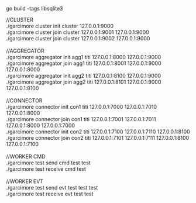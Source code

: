 go build -tags libsqlite3
<br />

//CLUSTER <br />
./garcimore cluster init cluster 127.0.0.1:9000 <br />
./garcimore cluster join cluster 127.0.0.1:9001 127.0.0.1:9000 <br />
./garcimore cluster join cluster 127.0.0.1:9002 127.0.0.1:9000 <br />
<br />
//AGGREGATOR <br />
./garcimore aggregator init agg1 titi 127.0.0.1:8000 127.0.0.1:9000 <br />
./garcimore aggregator join agg1 titi 127.0.0.1:8001 127.0.0.1:9000 127.0.0.1:8000 <br />
./garcimore aggregator init agg2 titi 127.0.0.1:8100 127.0.0.1:9000 <br />
./garcimore aggregator join agg2 titi 127.0.0.1:8101 127.0.0.1:9000 127.0.0.1:8100 <br />
<br />
//CONNECTOR <br />
./garcimore connector init con1 titi 127.0.0.1:7000 127.0.0.1:7010 127.0.0.1:8000 <br />
./garcimore connector join con1 titi 127.0.0.1:7001 127.0.0.1:7011 127.0.0.1:8000 127.0.0.1:7000 <br />
./garcimore connector init con2 titi 127.0.0.1:7100 127.0.0.1:7110 127.0.0.1:8100 <br />
./garcimore connector join con2 titi 127.0.0.1:7101 127.0.0.1:7111 127.0.0.1:8100 127.0.0.1:7100 <br />
<br />
//WORKER CMD <br />
./garcimore test send cmd test test <br />
./garcimore test receive cmd test <br />
<br />
//WORKER EVT <br />
./garcimore test send evt test test test <br />
./garcimore test receive evt test test <br />